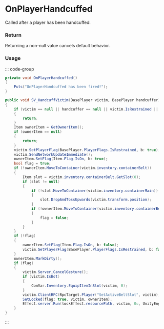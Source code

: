 # OnPlayerHandcuffed
<Badge type="info" text="Player"/><Badge type="danger" text="Carbon Compatible"/><Badge type="warning" text="Oxide Compatible"/>
Called after a player has been handcuffed.

### Return
Returning a non-null value cancels default behavior.

### Usage
::: code-group
```csharp [Example]
private void OnPlayerHandcuffed()
{
	Puts("OnPlayerHandcuffed has been fired!");
}
```
```csharp [Source — Assembly-CSharp @ Handcuffs]
public void SV_HandcuffVictim(BasePlayer victim, BasePlayer handcuffer)
{
	if (victim == null || handcuffer == null || victim.IsRestrained || (!victim.CurrentGestureIsSurrendering && !victim.IsWounded()) || UnityEngine.Vector3.Distance(victim.transform.position, handcuffer.transform.position) > UseDistance)
	{
		return;
	}
	Item ownerItem = GetOwnerItem();
	if (ownerItem == null)
	{
		return;
	}
	victim.SetPlayerFlag(BasePlayer.PlayerFlags.IsRestrained, b: true);
	victim.SendNetworkUpdateImmediate();
	ownerItem.SetFlag(Item.Flag.IsOn, b: true);
	bool flag = true;
	if (!ownerItem.MoveToContainer(victim.inventory.containerBelt))
	{
		Item slot = victim.inventory.containerBelt.GetSlot(0);
		if (slot != null)
		{
			if (!slot.MoveToContainer(victim.inventory.containerMain))
			{
				slot.DropAndTossUpwards(victim.transform.position);
			}
			if (!ownerItem.MoveToContainer(victim.inventory.containerBelt))
			{
				flag = false;
			}
		}
	}
	if (!flag)
	{
		ownerItem.SetFlag(Item.Flag.IsOn, b: false);
		victim.SetPlayerFlag(BasePlayer.PlayerFlags.IsRestrained, b: false);
	}
	ownerItem.MarkDirty();
	if (flag)
	{
		victim.Server_CancelGesture();
		if (victim.IsBot)
		{
			ConVar.Inventory.EquipItemInSlot(victim, 0);
		}
		victim.ClientRPC(RpcTarget.Player("SetActiveBeltSlot", victim), ownerItem.position, ownerItem.uid);
		SetLocked(flag: true, victim, ownerItem);
		Effect.server.Run(lockEffect.resourcePath, victim, 0u, UnityEngine.Vector3.zero, UnityEngine.Vector3.zero);
	}
}

```
:::
